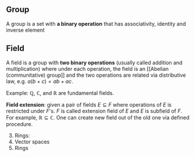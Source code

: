 ## Group
A group is a set with **a binary operation** that has associativity, identity and inverse element

## Field
A field is a group with **two binary operations** (usually called addition and multiplication) where under each operation, the field is an [[Abelian (communitative) group]] and the two operations are related via distributive law, e.g. $a(b+c) = ab + ac$.

Example: $\mathbb{Q}$, $\mathbb{C}$, and $\mathbb{R}$ are fundamental fields.

**Field extension**: given a pair of fields $E \subseteq F$ where operations of $E$ is restricted under $F$'s. $F$ is called extension field of $E$ and $E$ is subfield of $F$. For example, $\mathbb{R} \subseteq \mathbb{C}$. One can create new field out of the old one via defined procedure.

3. Rings: 
4. Vector spaces
5. Rings
